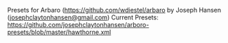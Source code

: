 Presets for Arbaro (https://github.com/wdiestel/arbaro by Joseph Hansen (josephclaytonhansen@gmail.com)
Current Presets: https://github.com/josephclaytonhansen/arboro-presets/blob/master/hawthorne.xml
